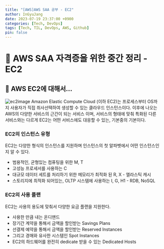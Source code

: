 ```yaml
---
title: "[AWS]AWS SAA 공부 - EC2"
author: InGyuJang
date: 2023-07-19 23:37:00 +0900
categories: [Tech, DevOps]
tags: [Tech, TIL, DevOps, AWS, Github]
pin: false
---
```


# 📌 AWS SAA 자격증을 위한 중간 정리 - EC2

## 📎 AWS EC2에 대해서...
![ec2image](https://miro.medium.com/v2/resize:fit:1400/1*aYtFhy_R-XgMHWH4Mf36Rw.png)
Amazon Elastic Compute Cloud (이하 EC2)는 프로세스부터 OS까지 사용자가 직접 취사선택하여 생성할 수 있는 클라우드 인스턴스이다. 이후에 나오는 AWS의 다양한 서비스의 근간이 되는 서비스 이며, 서비스의 형태에 맞춰 특화된 다른 서비스와는 다르게 EC2는 어떤 서비스에도 대응할 수 있는, 기본중의 기본이다.

### EC2의 인스턴스 유형
EC2는 다양한 형식의 인스턴스를 지원하며 인스턴스의 첫 알파벳에서 어떤 인스턴스인지 알 수 있다.
- 범용적인, 균형있는 컴퓨팅을 위한  M, T
- 고성능 프로세서를 사용하는 C
- 대규모 데이터 세트를 처리하기 위한 메모리가 최적화 된 R, X - 엘라스틱 캐시
- 스토리지에 최적화 되어있는, OLTP 시스템에 사용하는 I, G, H1 - RDB, NoSQL

### EC2의 사용 플랜
EC2는 사용의 용도에 맞춰서 다양한 요금 플랜을 지원한다.
- 사용한 만큼 내는 온디맨드
- 장기간 계약을 통해서 금액을 할인받는 Savings Plans
- 선결제 예약을 통해서 금액을 할인받는 Reserved Instances
- 그리고 경매와 유사한 시스템인 Spot Instances
- EC2의 하드웨어를 완전히 dedicate 받을 수 있는 Dedicated Hosts



